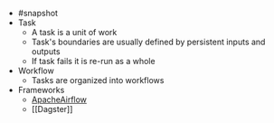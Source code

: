 - #snapshot
- Task
	- A task is a unit of work
	- Task's boundaries are usually defined by persistent inputs and outputs
	- If task fails it is re-run as a whole
- Workflow
	- Tasks are organized into workflows
- Frameworks
	- [ApacheAirflow]()
	- [[Dagster]]
